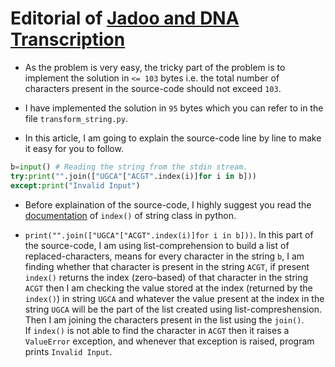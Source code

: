 # Editorial of [Jadoo and DNA Transcription](https://www.hackerearth.com/practice/python/getting-started/input-and-output/practice-problems/golf/jadoo-and-dna-transcription/description/)

* As the problem is very easy, the tricky part of the problem is to implement the solution in `<= 103` bytes i.e. the total number of characters present in the source-code should not exceed `103`.

* I have implemented the solution in `95` bytes which you can refer to in the file `transform_string.py`.

* In this article, I am going to explain the source-code line by line to make it easy for you to follow.

```Python
b=input() # Reading the string from the stdin stream.
try:print("".join(["UGCA"["ACGT".index(i)]for i in b]))
except:print("Invalid Input")
```

* Before explaination of the source-code, I highly suggest you read the [documentation](https://www.programiz.com/python-programming/methods/string/index) of `index()` of string class in python.

* `print("".join(["UGCA"["ACGT".index(i)]for i in b]))`. In this part of the source-code, I am using list-comprehension to build a list of replaced-characters, means for every character in the string `b`, I am finding whether that character is present in the string `ACGT`, if present `index()` returns the index (zero-based) of that character in the string `ACGT` then I am checking the value stored at the index (returned by the `index()`) in string `UGCA` and whatever the value present at the index in the string `UGCA` will be the part of the list created using list-compreshension. Then I am joining the characters present in the list using the `join()`.  
If `index()` is not able to find the character in `ACGT` then it raises a `ValueError` exception, and whenever that exception is raised, program prints `Invalid Input`.  
